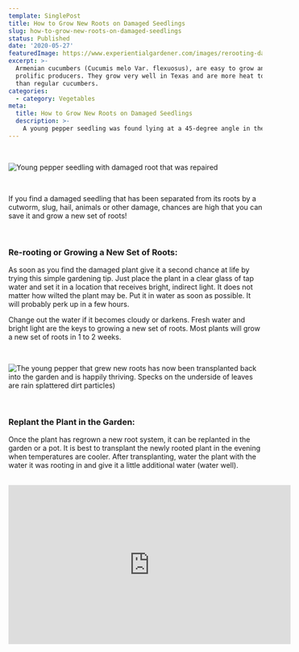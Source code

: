 ```yaml
---
template: SinglePost
title: How to Grow New Roots on Damaged Seedlings   
slug: how-to-grow-new-roots-on-damaged-seedlings
status: Published
date: '2020-05-27'
featuredImage: https://www.experientialgardener.com/images/rerooting-damaged-plants-blog.jpg
excerpt: >-
  Armenian cucumbers (Cucumis melo Var. flexuosus), are easy to grow and very
  prolific producers. They grow very well in Texas and are more heat tolerant
  than regular cucumbers. 
categories:
  - category: Vegetables
meta:
  title: How to Grow New Roots on Damaged Seedlings
  description: >-
    A young pepper seedling was found lying at a 45-degree angle in the soil. Upon closer examination, the plant stem had been eaten apart from the roots by a cutworm. Cutworms are usually still hiding in the top ½” of soil. Remove the cutworm if you find one. 2nd photo:  The pepper has grown a new set of roots and can be transplanted back into the garden.)
---
```


<br>

![Young pepper seedling with damaged root that was repaired](/images/rerooting-damaged-plants-blog.jpg "A young pepper seedling was found lying at a 45-degree angle in the soil. Upon closer examination, the plant stem had been eaten apart from the roots by a cutworm. Cutworms are usually still hiding in the top ½” of soil. Remove the cutworm if you find one. 2nd photo:  The pepper has grown a new set of roots and can be transplanted back into the garden")

<br>

If you find a damaged seedling that has been separated from its roots by a cutworm, slug, hail, animals or other damage, chances are high that you can save it and grow a new set of roots! 

<br>

### Re-rooting or Growing a New Set of Roots: 

As soon as you find the damaged plant give it a second chance at life by trying this simple gardening tip. Just place the plant in a clear glass of tap water and set it in a location that receives bright, indirect light. It does not matter how wilted the plant may be. Put it in water as soon as possible. It will probably perk up in a few hours. 

Change out the water if it becomes cloudy or darkens. Fresh water and bright light are the keys to growing a new set of roots. Most plants will grow a new set of roots in 1 to 2 weeks.  

<br>


![The young pepper that grew new roots has now been transplanted back into the garden and is happily thriving. Specks on the underside of leaves are rain splattered dirt particles)](/images/happy-rerooted-pepper-plant.jpg "The young pepper that grew new roots has now been transplanted back into the garden and is happily thriving. Specks on the underside of leaves are rain splattered dirt particles")

<br>

### Replant the Plant in the Garden: 

Once the plant has regrown a new root system, it can be replanted in the garden or a pot. It is best to transplant the newly rooted plant in the evening when temperatures are cooler. After transplanting, water the plant with the water it was rooting in and give it a little additional water (water well).

<br>

<iframe width="560" height="315" src="https://www.youtube.com/embed/6YaZfoSZpBk" frameborder="0" allow="accelerometer; autoplay; encrypted-media; gyroscope; picture-in-picture" allowfullscreen></iframe>


